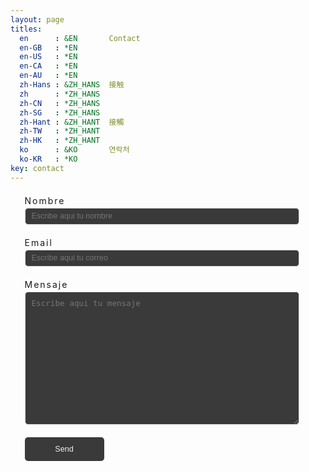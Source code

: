 ```yaml
---
layout: page
titles:
  en      : &EN       Contact
  en-GB   : *EN
  en-US   : *EN
  en-CA   : *EN
  en-AU   : *EN
  zh-Hans : &ZH_HANS  接触
  zh      : *ZH_HANS
  zh-CN   : *ZH_HANS
  zh-SG   : *ZH_HANS
  zh-Hant : &ZH_HANT  接觸
  zh-TW   : *ZH_HANT
  zh-HK   : *ZH_HANT
  ko      : &KO       연락처
  ko-KR   : *KO
key: contact
---
```


<style>
	label {
    		display:block;
	    	margin-top:20px;
    		letter-spacing:2px;
	}

	/* Centre the form within the page */
	form {
		    margin:0 auto;
		    width:459px;
	}

	/* Style the text boxes */
	input, textarea {
		    width:439px;
		    height:27px;
		    background:#3a3a3a;
		    border:1px solid #dedede;
		    padding:10px;
		    margin-top:3px;
		    font-size:0.9em;
		    color:#efefef;
		    -moz-border-radius:5px;
		    -webkit-border-radius:5px;
		    border-radius:5px;
	}
	input:focus, textarea:focus {
	    	border:1px solid #97d6eb;
	}
	textarea {
				height:213px;
	}
	#submit {
    width:127px;
    height:38px;
    border:none;
    text-align: center;
    margin-top:20px;
    cursor:pointer;
    display: inline-block;
    vertical-align: middle;
	}

	#submit:hover {
	    opacity:.9;
	}
</style>

<!-- Form Started -->

<form action="https://formspree.io/moqeezze
" method="POST">
	<label>Nombre</label>
 <input type="text" name="name" placeholder="Escribe aqui tu nombre">
 <label>Email</label>
 <input type="email" name="_replyto" placeholder="Escribe aqui tu correo">
 <label>Mensaje</label>
 <textarea name="message" placeholder="Escribe aqui tu mensaje"></textarea>
 <input class="button" id="submit" type="submit" value="Send">
</form>


<!-- Form Ended -->
